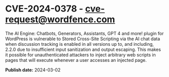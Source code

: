 # CVE-2024-0378 - cve-request@wordfence.com

The AI Engine: Chatbots, Generators, Assistants, GPT 4 and more! plugin for WordPress is vulnerable to Stored Cross-Site Scripting via the AI chat data when discussion tracking is enabled in all versions up to, and including, 2.2.0 due to insufficient input sanitization and output escaping. This makes it possible for unauthenticated attackers to inject arbitrary web scripts in pages that will execute whenever a user accesses an injected page.

**Publish date:** 2024-03-02
